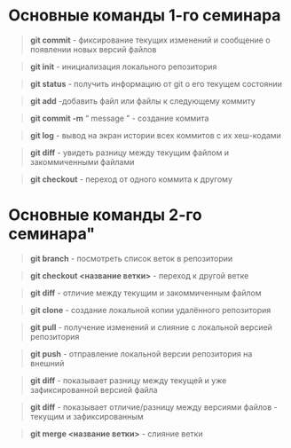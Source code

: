 # Основные команды 1-го семинара

> **git commit** - фиксирование текущих изменений и сообщение о появлении новых версий файлов

> **git init** - инициализация локального репозитория

> **git status** - получить информацию от git о его текущем состоянии

> **git add** -добавить файл или файлы к следующему коммиту

> **git commit -m** &#8220; message &#8221; - создание коммита 

> **git log** - вывод на экран истории всех коммитов с их хеш-кодами

> **git diff** - увидеть разницу между текущим файлом и закоммиченными файлами

> **git checkout** - переход от одного коммита к другому

# Основные команды 2-го семинара"

> **git branch** - посмотреть список веток в репозитории

> **git checkout <название ветки>** - переход к другой ветке 

> **git diff** - отличие между текущим и закоммиченным файлом

> **git clone** - создание локальной копии удалённого репозитория

> **git pull** - получение изменений и слияние с локальной версией репозитория

> **git push** - отправление локальной версии репозитория на внешний
 
> **git diff** - показывает разницу между текущей и уже зафиксированной версией файла

> **git diff** - показывает отличие/разницу между версиями файлов - текущим и зафиксированным

> **git merge <название ветки>** - слияние ветки



